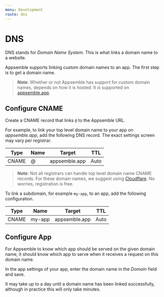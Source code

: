 ```yaml
---
menu: Development
route: dns
---
```


# DNS

DNS stands for _Domain Name System_. This is what links a domain name to a website.

Appsemble supports linking custom domain names to an app. The first step is to get a domain name.

> **Note**: Whether or not Appsemble has support for custom domain names, depends on how it is
> hosted. It _is_ supported on [appsemble.app].

## Configure CNAME

Create a CNAME record that links `@` to the Appsemble URL.

For example, to link your top level domain name to your app on _appsemble.app_, add the following
DNS record. The exact settings screen may vary per registrar.

| Type  | Name | Target        | TTL  |
| ----- | ---- | ------------- | ---- |
| CNAME | @    | appsemble.app | Auto |

> **Note**: Not all registrars can handle top level domain name CNAME records. For these domain
> names, we suggest using [Cloudflare]. No worries, registration is free.

To link a subdomain, for example `my-app`, to an app, add the following configuration.

| Type  | Name   | Target        | TTL  |
| ----- | ------ | ------------- | ---- |
| CNAME | my-app | appsemble.app | Auto |

## Configure App

For Appsemble to know which app should be served on the given domain name, it should know which app
to serve when it receives a request on this domain name.

In the app settings of your app, enter the domain name in the _Domain_ field and save.

It may take up to a day until a domain name has been linked successfully, although in practice this
will only take minutes.

[appsemble.app]: https://appsemble.app
[cloudflare]: https://www.cloudflare.com
